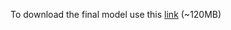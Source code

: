 To download the final model use this [link](https://drive.google.com/file/d/1AFDcpQInLZNXlMAKW-chAiqStRvQUJTz) (~120MB)  


